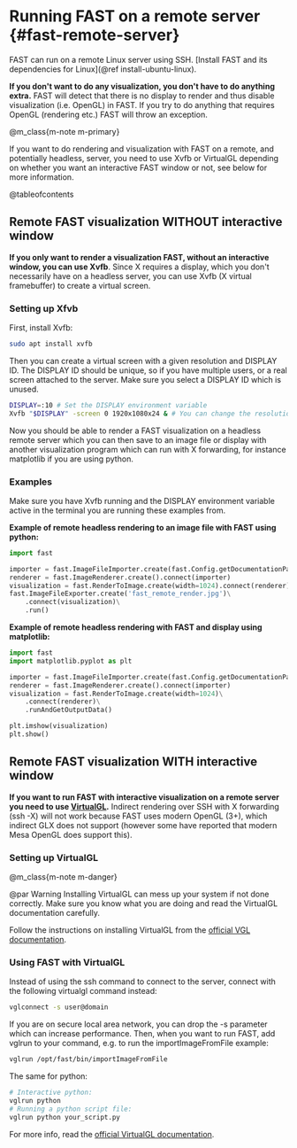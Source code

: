 Running FAST on a remote server {#fast-remote-server}
========================================

FAST can run on a remote Linux server using SSH. [Install FAST and its dependencies for Linux](@ref install-ubuntu-linux).

**If you don't want to do any visualization, you don't have to do anything extra.** 
FAST will detect that there is no display to render and thus disable visualization (i.e. OpenGL) in FAST. 
If you try to do anything that requires OpenGL (rendering etc.) FAST will throw an exception.

@m_class{m-note m-primary}

If you want to do rendering and visualization with FAST on a remote, and potentially headless, server, you need to use Xvfb or VirtualGL depending on whether you want an interactive FAST window or not, see below for more information.
 
@tableofcontents

## Remote FAST visualization WITHOUT interactive window
**If you only want to render a visualization FAST, without an interactive window, you can use Xvfb**.
Since X requires a display, which you don't necessarily have on a headless server, you
can use Xvfb (X virtual framebuffer) to create a virtual screen.

### Setting up Xfvb
First, install Xvfb:
```bash
sudo apt install xvfb
```
Then you can create a virtual screen with a given resolution and DISPLAY ID.
The DISPLAY ID should be unique, so if you have multiple users, or a real screen attached to the server.
Make sure you select a DISPLAY ID which is unused.
```bash
DISPLAY=:10 # Set the DISPLAY environment variable
Xvfb "$DISPLAY" -screen 0 1920x1080x24 & # You can change the resolution here if wanted
```

Now you should be able to render a FAST visualization on a headless remote server which you can then save to an image file
or display with another visualization program which can run with X forwarding, for instance matplotlib if you are using python.

### Examples
Make sure you have Xvfb running and the DISPLAY environment variable active in the terminal
you are running these examples from.

**Example of remote headless rendering to an image file with FAST using python:**
```py
import fast

importer = fast.ImageFileImporter.create(fast.Config.getDocumentationPath() + '/images/FAST_logo_square.png')
renderer = fast.ImageRenderer.create().connect(importer)
visualization = fast.RenderToImage.create(width=1024).connect(renderer)
fast.ImageFileExporter.create('fast_remote_render.jpg')\
    .connect(visualization)\
    .run()
```

**Example of remote headless rendering with FAST and display using matplotlib:**
```py
import fast
import matplotlib.pyplot as plt

importer = fast.ImageFileImporter.create(fast.Config.getDocumentationPath() + '/images/FAST_logo_square.png')
renderer = fast.ImageRenderer.create().connect(importer)
visualization = fast.RenderToImage.create(width=1024)\
    .connect(renderer)\
    .runAndGetOutputData()

plt.imshow(visualization)
plt.show()
```

## Remote FAST visualization WITH interactive window
**If you want to run FAST with interactive visualization on a remote server you need to use [VirtualGL](https://virtualgl.org/).** 
Indirect rendering over SSH with X forwarding (ssh -X) will not work because FAST uses modern OpenGL (3+), which indirect GLX does not support (however some have reported that modern Mesa OpenGL does support this).

### Setting up VirtualGL

@m_class{m-note m-danger}

@par Warning
Installing VirtualGL can mess up your system if not done correctly. Make sure you know what you are doing and read the VirtualGL documentation carefully.

Follow the instructions on installing VirtualGL from the [official VGL documentation](https://virtualgl.org/).

### Using FAST with VirtualGL
Instead of using the ssh command to connect to the server, connect with the following virtualgl command instead:
```bash
vglconnect -s user@domain
```
If you are on secure local area network, you can drop the -s parameter which can increase performance.
Then, when you want to run FAST, add vglrun to your command, e.g. to run the importImageFromFile example:
```bash
vglrun /opt/fast/bin/importImageFromFile
```
The same for python:
```bash
# Interactive python:
vglrun python
# Running a python script file:
vglrun python your_script.py
```

For more info, read the [official VirtualGL documentation](https://virtualgl.org/).
